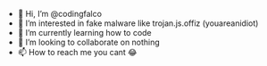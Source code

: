 - 👋 Hi, I’m @codingfalco
- 👀 I’m interested in fake malware like trojan.js.offiz (youareanidiot)
- 🌱 I’m currently learning how to code
- 💞️ I’m looking to collaborate on nothing
- 📫 How to reach me you cant 😂

<!---
codingfalco/codingfalco is a ✨ special ✨ repository because its `README.md` (this file) appears on your GitHub profile.
You can click the Preview link to take a look at your changes.
--->

